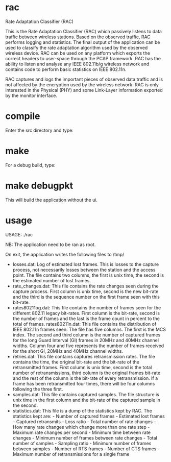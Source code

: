 rac
===

Rate Adaptation Classifier (RAC)


This is the Rate Adaptation Classifier (RAC) which passively listens to data
traffic between wireless stations. Based on the observed traffic, RAC performs
logging and statistics. The final output of the application can be used to
classify the rate adaptation algorithm used by the observed wireless device.
RAC can be used on any platform which exports the correct headers to user-space
through the PCAP framework. RAC has the ability to listen and analyse any
IEEE 802.11b/g wireless network and contains code to perform basic statistics
on IEEE 802.11n.

RAC captures and logs the important pieces of observed data traffic and is not
affected by the encryption used by the wireless network. RAC is only interested
in the Physical (PHY) and some Link-Layer information exported by the monitor
interface.


compile
=======

Enter the src directory and type:
 # make

For a debug build, type:
 # make debugpkt
This will build the application without the ui.


usage
=====

USAGE: ./rac <phydev> <station mac address>

NB: The application need to be ran as root.

On exit, the application writes the following files to /tmp/

* losses.dat: Log of estimated lost frames. This is losses to the capture
    process, not necessarily losses between the station and the access point.
    The file contains two columns, the first is unix time, the second is
    the estimated number of lost frames.
* rate_changes.dat: This file contains the rate changes seen during the capture
    process. First column is unix time, second is the new bit-rate and the
    third is the sequence number on the first frame seen with this bit-rate.
* rates80211bg.dat: This file contains the number of frames seen for the
    different 802.11 legacy bit-rates. First column is the bit-rate, second is
    the number of frames and the last is the frame count in percent to the
    total of frames.
rates80211n.dat: This file contains the distribution of IEEE 802.11n frames
    seen. The file has five columns. The first is the MCS index. The second and
    third column is the number of captured frames for the long Guard Interval
    (GI) frames in 20MHz and 40MHz channel widths. Column four and five
    represents the number of frames received for the short GI, 20MHz and
    40MHz channel widths.
* retries.dat: This file contains captures retransmission rates. The file
    contains the time, the original bit-rate and the bit-rate of the
    retransmitted frames. First column is unix time, second is the total number
    of retransmissions, third column is the original frames bit-rate and the
    rest of the column is the bit-rate of every retransmission. If a frame has
    been retransmitted four times, there will be four columns following the
    three first.
* samples.dat: This file contains captured samples. The file structure is unix
    time in the first column and the bit-rate of the captured sample in the
    second.
* statistics.dat: This file is a dump of the statistics kept by RAC. The
    statistics kept are:
        - Number of captured frames
        - Estimated lost frames
        - Captured retransmits
        - Loss ratio
        - Total number of rate changes
        - How many rate changes which change more than one rate step
        - Maximum rate changes per second
        - Minimum time between rate changes
        - Minimum number of frames between rate changes
        - Total number of samples
        - Sampling ratio
        - Minimum number of frames between samples
        - Number of RTS frames
        - Number of CTS frames
        - Maximum number of retransmissions for a single frame
